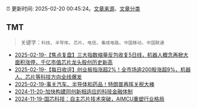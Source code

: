:alarm_clock: 更新时间: 2025-02-20 00:45:24。[文章来源](/README.md)、[文章分类](/TAGS.md)

## TMT


> 关键字：`科技`、`半导体`、`芯片`、`电信`、`集成电路`、`中国移动`、`中国联通`



- [2025-02-19-【焦点复盘】三大指数缩量反包收复5日线，机器人概念再掀大面积涨停，千亿市值芯片龙头股创历史新高](https://www.cls.cn/detail/1947732) 
- [2025-02-19-【每日收评】创业板指涨超2%！全市场逾200股涨超9%，机器人、芯片等科技方向全线爆发](https://www.cls.cn/detail/1947600) 
- [2025-02-19-事关汽车、半导体和药品！特朗普再挥关税大棒](https://www.cls.cn/detail/1946976) 
- [2024-11-20-加快构建同创新相适应的科技金融体制](https://xueqiu.com/9193403816/313561745) 
- [2024-11-19-国芯科技：自主芯片技术突破，AIMCU重塑行业格局](https://xueqiu.com/8151841495/313402043) 
